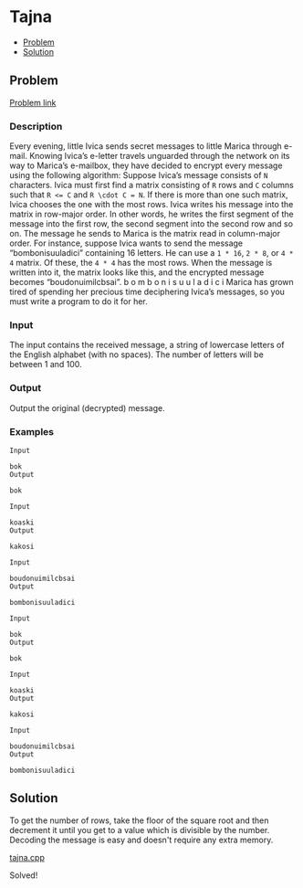 # Tajna
- [Problem](#problem)
- [Solution](#tajna.cpp)

## Problem
[Problem link](https://open.kattis.com/problems/tajna)

### Description

Every evening, little Ivica sends secret messages to little Marica through e-mail. Knowing Ivica’s e-letter travels unguarded through the network on its way to Marica’s e-mailbox, they have decided to encrypt every message using the following algorithm: Suppose Ivica’s message consists of `N` characters. Ivica must first find a matrix consisting of `R` rows and `C` columns such that `R <= C` and `R \cdot C = N`. If there is more than one such matrix, Ivica chooses the one with the most rows. Ivica writes his message into the matrix in row-major order. In other words, he writes the first segment of the message into the first row, the second segment into the second row and so on. The message he sends to Marica is the matrix read in column-major order. For instance, suppose Ivica wants to send the message “bombonisuuladici” containing 16 letters. He can use a `1 * 16`, `2 * 8`, or `4 * 4` matrix. Of these, the `4 * 4` has the most rows. When the message is written into it, the matrix looks like this, and the encrypted message becomes “boudonuimilcbsai”. b o m b o n i s u u l a d i c i Marica has grown tired of spending her precious time deciphering Ivica’s messages, so you must write a program to do it for her.

### Input
The input contains the received message, a string of lowercase letters of the English alphabet (with no spaces). The number of letters will be between 1 and 100.

### Output
Output the original (decrypted) message. 

### Examples
```
Input

bok
Output

bok
```
```
Input

koaski
Output

kakosi
```
```
Input

boudonuimilcbsai
Output

bombonisuuladici
```
```
Input

bok
Output

bok
```
```
Input

koaski
Output

kakosi
```
```
Input

boudonuimilcbsai
Output

bombonisuuladici
```


## Solution
To get the number of rows, take the floor of the square root and then decrement it until you get to a value which is divisible by the number.  
Decoding the message is easy and doesn't require any extra memory.

[tajna.cpp](./tajna.cpp)

Solved!